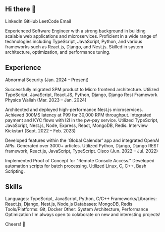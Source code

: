 ## Hi there 👋

<!--
**subrat-shukla/subrat-shukla** is a ✨ _special_ ✨ repository because its `README.md` (this file) appears on your GitHub profile.

Here are some ideas to get you started:

- 🔭 I’m currently working on ...
- 🌱 I’m currently learning ...
- 👯 I’m looking to collaborate on ...
- 🤔 I’m looking for help with ...
- 💬 Ask me about ...
- 📫 How to reach me: ...
- 😄 Pronouns: ...
- ⚡ Fun fact: ...
-->
LinkedIn GitHub LeetCode Email

Experienced Software Engineer with a strong background in building scalable web applications and microservices. Proficient in a wide range of technologies including TypeScript, JavaScript, Python, and various frameworks such as React.js, Django, and Nest.js. Skilled in system architecture, optimization, and performance tuning.


## Experience
Abnormal Security (Jan. 2024 – Present)

Successfully migrated SPM product to Micro frontend architecture.
Utilized TypeScript, JavaScript, React.JS, Python, Django, Django Rest Framework.
Physics Wallah (Mar. 2023 – Jan. 2024)

Architected and deployed high-performance Nest.js microservices.
Achieved 300MS latency at P99 for 30,000 RPM throughput.
Integrated payment and KYC flows with I2I in the pw-pay service.
Utilized TypeScript, JavaScript, Nest.js, Node, Express, React, MongoDB, Redis.
Interview Kickstart (Sept. 2022 – Feb. 2023)

Developed features within the 'Global Calendar' app and integrated OpenAI APIs.
Generated over 3000+ articles.
Utilized Python, Django, Django REST framework, React.js, JavaScript, TypeScript.
Cisco (Jun. 2022 – Jul. 2022)

Implemented Proof of Concept for "Remote Console Access."
Developed automation scripts for batch processing.
Utilized Linux, C, C++, Bash Scripting.

## Skills
Languages: TypeScript, JavaScript, Python, C/C++
Frameworks/Libraries: React.js, Django, Nest.js, Node.js
Databases: MongoDB, Redis
Tools/Platforms: Git, Docker
Other: System Architecture, Performance Optimization
I'm always open to colaborate on new and interesting projects!

Cheers! 🥂
